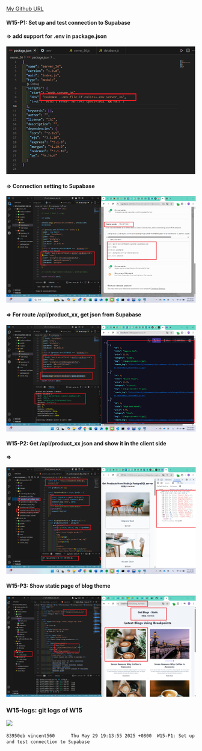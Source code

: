 [My Github URL](https://github.com/vincent560/1132_1N_demo_36.git)

#### W15-P1: Set up and test connection to Supabase
 
#### => add support for .env in package.json
 
![](w15-p1-1.png)
 
#### => Connection setting to Supabase
 
![](w15-p1-2.png)
 
#### => For route /api/product_xx, get json from Supabase
 
![](w15-p1-3.png)

#### W15-P2: Get /api/product_xx json and show it in the client side
 
#### =>
 
![](w15-p2.png)

#### W15-P3: Show static page of blog theme
 
![](w15-p3.png)

### W15-logs: git logs of W15
 
![](w15-logs.png)

````
83950eb vincent560      Thu May 29 19:13:55 2025 +0800  W15-P1: Set up and test connection to Supabase
````
